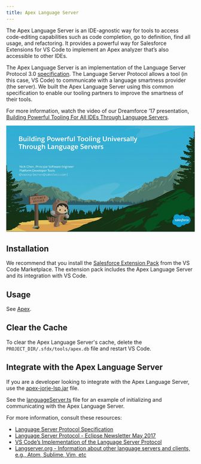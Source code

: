 ```yaml
---
title: Apex Language Server
---
```


The Apex Language Server is an IDE-agnostic way for tools to access code-editing capabilities such as code completion, go to definition, find all usage, and refactoring. It provides a powerful way for Salesforce Extensions for VS Code to implement an Apex analyzer that’s also accessible to other IDEs.

The Apex Language Server is an implementation of the Language Server Protocol 3.0 [specification](https://github.com/Microsoft/language-server-protocol/blob/master/protocol.md). The Language Server Protocol allows a tool (in this case, VS Code) to communicate with a language smartness provider (the server). We built the Apex Language Server using this common specification to enable our tooling partners to improve the smartness of their tools.

For more information, watch the video of our Dreamforce ’17 presentation, [Building Powerful Tooling For All IDEs Through Language Servers](https://www.salesforce.com/video/1765282/).

[![Dreamforce '17 Presentation](../../images/apex-language-server-presentation-dreamforce-17.png)](https://www.salesforce.com/video/1765282/)

## Installation

We recommend that you install the [Salesforce Extension Pack](https://marketplace.visualstudio.com/items?itemName=salesforce.salesforcedx-vscode) from the VS Code Marketplace. The extension pack includes the Apex Language Server and its integration with VS Code.

## Usage

See [Apex](writing).

## Clear the Cache

To clear the Apex Language Server's cache, delete the `PROJECT_DIR/.sfdx/tools/apex.db` file and restart VS Code.

## Integrate with the Apex Language Server

If you are a developer looking to integrate with the Apex Language Server, use the [apex-jorje-lsp.jar](https://github.com/forcedotcom/salesforcedx-vscode/blob/develop/packages/salesforcedx-vscode-apex/out/apex-jorje-lsp.jar) file.

See the [languageServer.ts](https://github.com/forcedotcom/salesforcedx-vscode/blob/develop/packages/salesforcedx-vscode-apex/src/languageServer.ts) file for an example of initializing and communicating with the Apex Language Server.

For more information, consult these resources:

- [Language Server Protocol Specification](https://github.com/Microsoft/language-server-protocol)
- [Language Server Protocol - Eclipse Newsletter May 2017](http://www.eclipse.org/community/eclipse_newsletter/2017/may/article1.php)
- [VS Code’s Implementation of the Language Server Protocol](https://github.com/Microsoft/vscode-languageserver-node)
- [Langserver.org - Information about other language servers and clients, e.g., Atom, Sublime, Vim, etc](http://langserver.org/)
